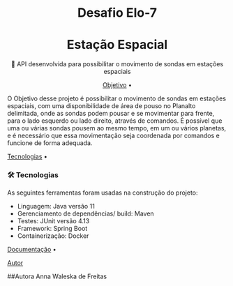 <h1 align="center">Desafio Elo-7 </h1>

<h1 align="center">
    Estação Espacial
</h1>
<p align="center">🚀 API desenvolvida para possibilitar o movimento de sondas em estações espaciais</p>

<p align="center">
 <a href="#objetivo">Objetivo</a> •

 O Objetivo desse projeto é possibilitar o movimento de sondas em estações espaciais, com uma disponibilidade de área de pouso no Planalto delimitada, onde as sondas podem pousar e se movimentar para frente, para o lado esquerdo ou lado direito, através de comandos. 
 É possível que uma ou várias sondas pousem ao mesmo tempo, em um ou vários planetas, e é necessário que essa movimentação seja coordenada por comandos e funcione de forma adequada.

 <a href="#tecnologias">Tecnologias</a> • 
 ### 🛠 Tecnologias

As seguintes ferramentas foram usadas na construção do projeto:
- Linguagem: Java versão 11
- Gerenciamento de dependências/ build: Maven 
- Testes: JUnit versão 4.13
- Framework: Spring Boot
- Containerização: Docker


 <a href="#Documentação">Documentação</a> •

 <a href="#autor">Autor</a>
</p>

##Autora 
Anna Waleska de Freitas 
